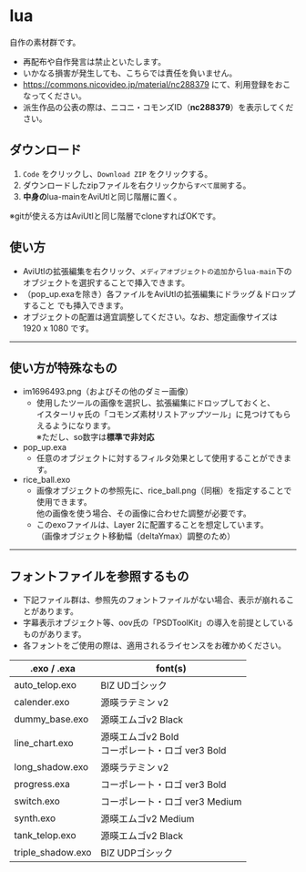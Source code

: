 # lua

自作の素材群です。

* 再配布や自作発言は禁止といたします。
* いかなる損害が発生しても、こちらでは責任を負いません。
* <https://commons.nicovideo.jp/material/nc288379> にて、利用登録をおこなってください。
* 派生作品の公表の際は、ニコニ・コモンズID（**nc288379**）を表示してください。

## ダウンロード

1. `Code` をクリックし、`Download ZIP` をクリックする。
1. ダウンロードしたzipファイルを右クリックから`すべて展開`する。
1. **中身の**lua-mainをAviUtlと同じ階層に置く。

※gitが使える方はAviUtlと同じ階層でcloneすればOKです。

## 使い方

* AviUtlの拡張編集を右クリック、`メディアオブジェクトの追加`から`lua-main`下の
オブジェクトを選択することで挿入できます。
* （pop_up.exaを除き）各ファイルをAviUtlの拡張編集にドラッグ＆ドロップすること
でも挿入できます。
* オブジェクトの配置は適宜調整してください。なお、想定画像サイズは 1920 x 1080 です。

---

## 使い方が特殊なもの

* im1696493.png（およびその他のダミー画像）
  * 使用したツールの画像を選択し、拡張編集にドロップしておくと、  
    イスターリャ氏の「コモンズ素材リストアップツール」に見つけてもらえるようになります。  
    ※ただし、so数字は**標準で非対応**
* pop_up.exa
  * 任意のオブジェクトに対するフィルタ効果として使用することができます。
* rice_ball.exo
  * 画像オブジェクトの参照先に、rice_ball.png（同梱）を指定することで使用できます。  
    他の画像を使う場合、その画像に合わせた調整が必要です。
  * このexoファイルは、Layer 2に配置することを想定しています。  
    （画像オブジェクト移動幅（deltaYmax）調整のため）

---

## フォントファイルを参照するもの

* 下記ファイル群は、参照先のフォントファイルがない場合、表示が崩れることがあります。
* 字幕表示オブジェクト等、oov氏の「PSDToolKit」の導入を前提としているものがあります。
* 各フォントをご使用の際は、適用されるライセンスをお確かめください。

| .exo / .exa | font(s)  |
| -  | -  |
| auto_telop.exo  | BIZ UDゴシック
| calender.exo  | 源暎ラテミン v2
| dummy_base.exo  | 源暎エムゴv2 Black
| line_chart.exo  | 源暎エムゴv2 Bold <br /> コーポレート・ロゴ ver3 Bold
| long_shadow.exo  | 源暎ラテミン v2
| progress.exa  | コーポレート・ロゴ ver3 Bold
| switch.exo  | コーポレート・ロゴ ver3 Medium
| synth.exo  | 源暎エムゴv2 Medium
| tank_telop.exo  | 源暎エムゴv2 Black
| triple_shadow.exo  | BIZ UDPゴシック
